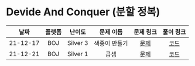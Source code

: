 # Devide And Conquer (분할 정복)

|   날짜   | 플랫폼 |  난이도  |   문제 이름   |                  문제 링크                   |                                     풀이 링크                                      |
| :------: | :----: | :------: | :-----------: | :------------------------------------------: | :--------------------------------------------------------------------------------: |
| 21-12-17 |  BOJ   | Silver 3 | 색종이 만들기 | [문제](https://www.acmicpc.net/problem/2630) | [코드](https://github.com/LeeMir/Algorithm/blob/main/DevideAndConquer/BOJ-2630.js) |
| 21-12-21 |  BOJ   | Silver 1 |     곱셈      | [문제](https://www.acmicpc.net/problem/1629) | [코드](https://github.com/LeeMir/Algorithm/blob/main/DevideAndConquer/BOJ-1629.js) |
